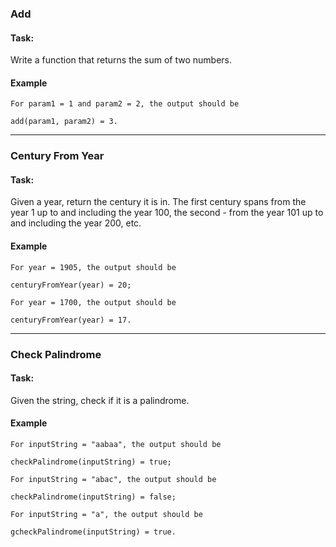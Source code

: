 ### Add
#### **Task:**
Write a function that returns the sum of two numbers.

#### Example

```
For param1 = 1 and param2 = 2, the output should be

add(param1, param2) = 3.
```

---

### Century From Year
#### **Task:**
Given a year, return the century it is in. The first century spans from the year 1 up to and including the year 100, the second - from the year 101 up to and including the year 200, etc.

#### Example

```
For year = 1905, the output should be

centuryFromYear(year) = 20;

For year = 1700, the output should be

centuryFromYear(year) = 17.
```

---

### Check Palindrome
#### **Task:**
Given the string, check if it is a palindrome.

#### Example

```
For inputString = "aabaa", the output should be

checkPalindrome(inputString) = true;

For inputString = "abac", the output should be

checkPalindrome(inputString) = false;

For inputString = "a", the output should be

gcheckPalindrome(inputString) = true.
```
